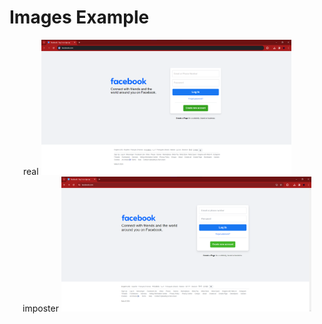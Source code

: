 # Images Example

<p align="center">
  real
  <img src="real.png" alt="Real" title="Real" width="400"/>
  &nbsp; &nbsp; &nbsp; &nbsp;
  imposter
  <img src="imposter.png" alt="Imposter" title="Imposter" width="400"/>
</p>
